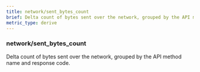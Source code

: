 ```yaml
---
title: network/sent_bytes_count
brief: Delta count of bytes sent over the network, grouped by the API method name and response code.
metric_type: derive
---
```

### network/sent_bytes_count

Delta count of bytes sent over the network, grouped by the API method name and response code.
